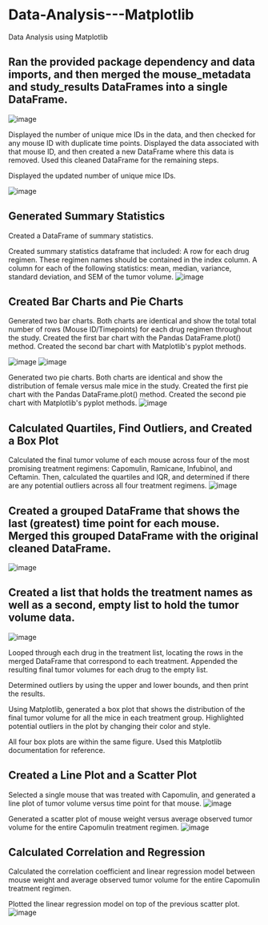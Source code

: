 # Data-Analysis---Matplotlib      
Data Analysis using Matplotlib  
  
## Ran the provided package dependency and data imports, and then merged the mouse_metadata and study_results DataFrames into a single DataFrame.

![image](https://github.com/dclaxto1/Data-Analysis---Matplotlib/assets/128431134/d67c9cda-458b-4cde-b67f-a6b7eb45aa6a)

Displayed the number of unique mice IDs in the data, and then checked for any mouse ID with duplicate time points. Displayed the data associated with that mouse ID, and then created a new DataFrame where this data is removed. Used this cleaned DataFrame for the remaining steps.

Displayed the updated number of unique mice IDs.

![image](https://github.com/dclaxto1/Data-Analysis---Matplotlib/assets/128431134/e1a8c306-fbf0-4e87-8c45-49259f287b37)  

## Generated Summary Statistics <br />
Created a DataFrame of summary statistics. 

Created summary statistics dataframe that included:
A row for each drug regimen. These regimen names should be contained in the index column.
A column for each of the following statistics: mean, median, variance, standard deviation, and SEM of the tumor volume.
![image](https://github.com/dclaxto1/Data-Analysis---Matplotlib/assets/128431134/0dc9ffa2-cb89-409c-9551-1d860c289fa2)

## Created Bar Charts and Pie Charts

Generated two bar charts. Both charts are identical and show the total total number of rows (Mouse ID/Timepoints) for each drug regimen throughout the study.
Created the first bar chart with the Pandas DataFrame.plot() method.
Created the second bar chart with Matplotlib's pyplot methods. <br />

![image](https://github.com/dclaxto1/Data-Analysis---Matplotlib/assets/128431134/53184ceb-51cd-42d0-8742-0ff27f232128) ![image](https://github.com/dclaxto1/Data-Analysis---Matplotlib/assets/128431134/b36270a3-984a-4ad7-a889-e49c530756ea)


Generated two pie charts. Both charts are identical and show the distribution of female versus male mice in the study.
Created the first pie chart with the Pandas DataFrame.plot() method.
Created the second pie chart with Matplotlib's pyplot methods.
![image](https://github.com/dclaxto1/Data-Analysis---Matplotlib/assets/128431134/2e155778-f711-4731-bddb-23159979ef88)

## Calculated Quartiles, Find Outliers, and Created a Box Plot
Calculated the final tumor volume of each mouse across four of the most promising treatment regimens: Capomulin, Ramicane, Infubinol, and Ceftamin. Then, calculated the quartiles and IQR, and determined if there are any potential outliers across all four treatment regimens. 
![image](https://github.com/dclaxto1/Data-Analysis---Matplotlib/assets/128431134/d7aaae66-101b-481a-b872-0af7477caa1f)

## Created a grouped DataFrame that shows the last (greatest) time point for each mouse. Merged this grouped DataFrame with the original cleaned DataFrame.
![image](https://github.com/dclaxto1/Data-Analysis---Matplotlib/assets/128431134/85a2888e-a622-440e-96d0-6354b9f73e83)

## Created a list that holds the treatment names as well as a second, empty list to hold the tumor volume data.
![image](https://github.com/dclaxto1/Data-Analysis---Matplotlib/assets/128431134/357b3562-4353-4bf5-92da-1fa27fb091e9)

Looped through each drug in the treatment list, locating the rows in the merged DataFrame that correspond to each treatment. Appended the resulting final tumor volumes for each drug to the empty list.

Determined outliers by using the upper and lower bounds, and then print the results.

Using Matplotlib, generated a box plot that shows the distribution of the final tumor volume for all the mice in each treatment group. Highlighted potential outliers in the plot by changing their color and style.

All four box plots are within the same figure. Used this Matplotlib documentation for reference.

## Created a Line Plot and a Scatter Plot
Selected a single mouse that was treated with Capomulin, and generated a line plot of tumor volume versus time point for that mouse.
![image](https://github.com/dclaxto1/Data-Analysis---Matplotlib/assets/128431134/1f519b6f-de44-4644-9cbb-343c4021fee7)

Generated a scatter plot of mouse weight versus average observed tumor volume for the entire Capomulin treatment regimen.
![image](https://github.com/dclaxto1/Data-Analysis---Matplotlib/assets/128431134/124e09d9-a992-4173-9cc0-0d37501af577)

## Calculated Correlation and Regression
Calculated the correlation coefficient and linear regression model between mouse weight and average observed tumor volume for the entire Capomulin treatment regimen.

Plotted the linear regression model on top of the previous scatter plot.
![image](https://github.com/dclaxto1/Data-Analysis---Matplotlib/assets/128431134/43f3efca-4d2f-4574-8552-c3c5c46ff5a8)

